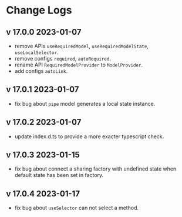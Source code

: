 # Change Logs

## v 17.0.0 2023-01-07

* remove APIs `useRequiredModel`, `useRequiredModelState`, `useLocalSelector`.
* remove configs `required`, `autoRequired`.
* rename API `RequiredModelProvider` to `ModelProvider`.
* add configs `autoLink`.

## v 17.0.1 2023-01-07

* fix bug about `pipe` model generates a local state instance.

## v 17.0.2 2023-01-07

* update index.d.ts to provide a more exacter typescript check. 

## v 17.0.3 2023-01-15

* fix bug about connect a sharing factory with undefined state when default state has been set in factory. 

## v 17.0.4 2023-01-17

* fix bug about `useSelector` can not select a method.